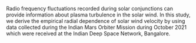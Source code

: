 Radio frequency fluctuations recorded during solar conjunctions can provide information about plasma turbulence in the solar wind. In this study, we derive the empirical radial dependence of solar wind velocity by using data collected during the Indian Mars Orbiter Mission during October 2021 which were received at the Indian Deep Space Network, Bangalore.
